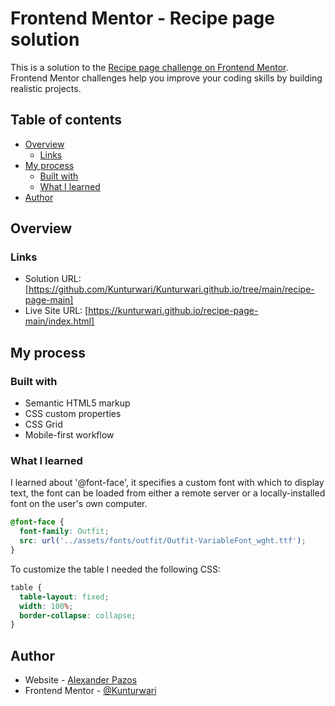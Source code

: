 # Frontend Mentor - Recipe page solution

This is a solution to the [Recipe page challenge on Frontend Mentor](https://www.frontendmentor.io/challenges/recipe-page-KiTsR8QQKm). Frontend Mentor challenges help you improve your coding skills by building realistic projects. 

## Table of contents

- [Overview](#overview)
  - [Links](#links)
- [My process](#my-process)
  - [Built with](#built-with)
  - [What I learned](#what-i-learned)
- [Author](#author)

## Overview

### Links

- Solution URL: [https://github.com/Kunturwari/Kunturwari.github.io/tree/main/recipe-page-main]
- Live Site URL: [https://kunturwari.github.io/recipe-page-main/index.html]

## My process

### Built with

- Semantic HTML5 markup
- CSS custom properties
- CSS Grid
- Mobile-first workflow

### What I learned
I learned about '@font-face', it specifies a custom font with which to display text, the font can be loaded from either a remote server or a locally-installed font on the user's own computer.

```css
@font-face {
  font-family: Outfit;
  src: url('../assets/fonts/outfit/Outfit-VariableFont_wght.ttf');
}
```

To customize the table I needed the following CSS:
```css
table {
  table-layout: fixed;
  width: 100%;
  border-collapse: collapse;
}
```

## Author

- Website - [Alexander Pazos](https://kunturwari.github.io/recipe-page-main/index.html)
- Frontend Mentor - [@Kunturwari](https://www.frontendmentor.io/profile/Kunturwari)

